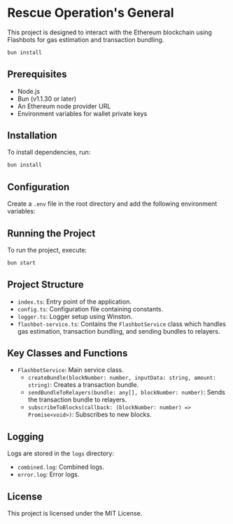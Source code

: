 # Rescue Operation's General

This project is designed to interact with the Ethereum blockchain using Flashbots for gas estimation and transaction bundling.

```bash
bun install
```

## Prerequisites
- Node.js
- Bun (v1.1.30 or later)
- An Ethereum node provider URL
- Environment variables for wallet private keys

## Installation
To install dependencies, run:

```bash
bun install
```

## Configuration
Create a `.env` file in the root directory and add the following environment variables:

## Running the Project
To run the project, execute:

```bash
bun start
```

## Project Structure
- `index.ts`: Entry point of the application.
- `config.ts`: Configuration file containing constants.
- `logger.ts`: Logger setup using Winston.
- `flashbot-service.ts`: Contains the `FlashbotService` class which handles gas estimation, transaction bundling, and sending bundles to relayers.

## Key Classes and Functions
- `FlashbotService`: Main service class.
    - `createBundle(blockNumber: number, inputData: string, amount: string)`: Creates a transaction bundle.
    - `sendBundleToRelayers(bundle: any[], blockNumber: number)`: Sends the transaction bundle to relayers.
    - `subscribeToBlocks(callback: (blockNumber: number) => Promise<void>)`: Subscribes to new blocks.

## Logging
Logs are stored in the `logs` directory:
- `combined.log`: Combined logs.
- `error.log`: Error logs.

## License
This project is licensed under the MIT License.